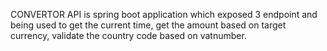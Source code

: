 CONVERTOR API is spring boot application which exposed 3 endpoint and being used to get the current time, get the amount based on target currency, validate the country code based on vatnumber.